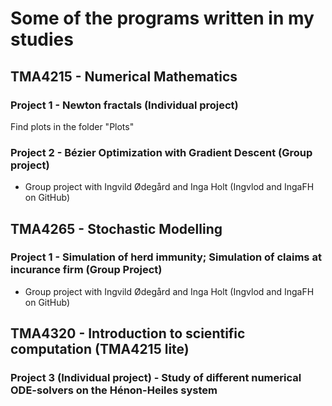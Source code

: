 # Some of the programs written in my studies

## TMA4215 - Numerical Mathematics

### Project 1 - Newton fractals (Individual project)

Find plots in the folder "Plots"

### Project 2 - Bézier Optimization with Gradient Descent (Group project)

- Group project with Ingvild Ødegård and Inga Holt (Ingvlod and IngaFH on GitHub)

## TMA4265 - Stochastic Modelling 

### Project 1 - Simulation of herd immunity; Simulation of claims at incurance firm (Group Project)

- Group project with Ingvild Ødegård and Inga Holt (Ingvlod and IngaFH on GitHub)

## TMA4320 - Introduction to scientific computation (TMA4215 lite)

### Project 3 (Individual project) - Study of different numerical ODE-solvers on the Hénon-Heiles system